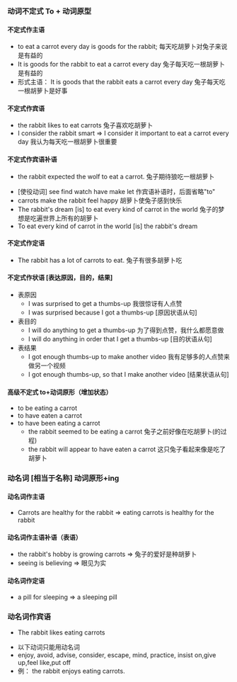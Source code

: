 ### 动词不定式 To + 动词原型

#### 不定式作主语

+ to eat a carrot every day is goods for the rabbit; 每天吃胡萝卜对兔子来说是有益的
+ It is goods for the rabbit to eat a carrot every day 兔子每天吃一根胡萝卜是有益的
+ 形式主语： It is goods that the rabbit eats a carrot every day  兔子每天吃一根胡萝卜是好事

#### 不定式作宾语
+ the rabbit likes to eat carrots 兔子喜欢吃胡萝卜
+ I consider the rabbit smart => I consider it important  to eat a carrot every day 我认为每天吃一根胡萝卜很重要

#### 不定式作宾语补语
+ the rabbit expected the wolf to eat a carrot. 兔子期待狼吃一根胡萝卜

- [使役动词] see find watch have make let 作宾语补语时，后面省略"to"
- carrots make the rabbit feel happy 胡萝卜使兔子感到快乐
- The rabbit's dream [is] to eat every kind of carrot in the world 兔子的梦想是吃遍世界上所有的胡萝卜
- To eat every kind of carrot in the world [is] the rabbit's dream

#### 不定式作定语
+ The rabbit has a lot of carrots to eat. 兔子有很多胡萝卜吃

#### 不定式作状语 [表达原因，目的，结果]
+ 表原因
  + I was surprised to get a thumbs-up 我很惊讶有人点赞
  + I was surprised because I got a thumbs-up [原因状语从句]
+ 表目的
  + I will do anything to get a thumbs-up 为了得到点赞，我什么都愿意做
  + I will do anything in order that I get a thumbs-up [目的状语从句]
+ 表结果
   + I got enough thumbs-up to make another video 我有足够多的人点赞来做另一个视频
   + I got enough thumbs-up, so that I make another video [结果状语从句]

#### 高级不定式 to+动词原形（增加状态）
+ to be eating a carrot
+ to have eaten a carrot
+ to have been eating a carrot
  + the rabbit seemed to be eating a carrot 兔子之前好像在吃胡萝卜(的过程)
  + the rabbit will appear to have eaten a carrot 这只兔子看起来像是吃了胡萝卜


### 动名词 [相当于名称] 动词原形+ing

#### 动名词作主语
+ Carrots are healthy for the rabbit => eating carrots is healthy for the rabbit

#### 动名词作主语补语（表语）
+ the rabbit's hobby is growing carrots => 兔子的爱好是种胡萝卜
+ seeing is believing => 眼见为实

#### 动名词作定语
+ a pill for sleeping => a sleeping pill

### 动名词作宾语
+ The rabbit likes eating carrots

- 以下动词只能用动名词
- enjoy, avoid, advise, consider, escape, mind, practice, insist on,give up,feel like,put off
- 例： the rabbit enjoys eating carrots.































